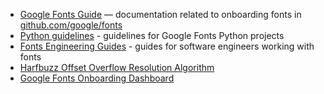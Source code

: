  - [Google Fonts Guide](https://googlefonts.github.io/gf-guide) — documentation related to onboarding fonts in [github.com/google/fonts](http://github.com/google/fonts)
 - [Python guidelines](./python.md) - guidelines for Google Fonts Python projects
 - [Fonts Engineering Guides](https://rsheeter.github.io) - guides for software engineers working with fonts
 - [Harfbuzz Offset Overflow Resolution Algorithm](./harfbuzz_overflow_resolution.md)
 - [Google Fonts Onboarding Dashboard](https://google.github.io/fonts)
